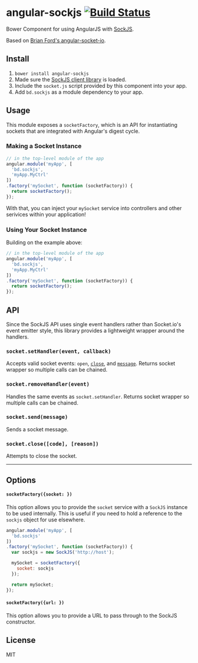 # angular-sockjs [![Build Status](https://travis-ci.org/bendrucker/angular-sockjs.png?branch=master)](https://travis-ci.org/bendrucker/angular-sockjs)
Bower Component for using AngularJS with [SockJS](https://github.com/sockjs/sockjs-client).

Based on [Brian Ford's angular-socket-io](https://github.com/btford/angular-socket-io). 


## Install

1. `bower install angular-sockjs`
2. Made sure the [SockJS client library](https://github.com/sockjs/sockjs-client) is loaded.
3. Include the `socket.js` script provided by this component into your app.
4. Add `bd.sockjs` as a module dependency to your app.


## Usage

This module exposes a `socketFactory`, which is an API for instantiating
sockets that are integrated with Angular's digest cycle.


### Making a Socket Instance

```javascript
// in the top-level module of the app
angular.module('myApp', [
  'bd.sockjs',
  'myApp.MyCtrl'
])
.factory('mySocket', function (socketFactory)) {
  return socketFactory();
});
```

With that, you can inject your `mySocket` service into controllers and
other serivices within your application!

### Using Your Socket Instance

Building on the example above:

```javascript
// in the top-level module of the app
angular.module('myApp', [
  'bd.sockjs',
  'myApp.MyCtrl'
])
.factory('mySocket', function (socketFactory)) {
  return socketFactory();
});
```


## API

Since the SockJS API uses single event handlers rather than Socket.io's event emitter style, this library provides a lightweight wrapper around the handlers.

### `socket.setHandler(event, callback)`
Accepts valid socket events: `open`, [`close`](https://developer.mozilla.org/en-US/docs/Web/API/CloseEvent), and [`message`](https://developer.mozilla.org/en-US/docs/Web/API/MessageEvent). Returns socket wrapper so multiple calls can be chained.

### `socket.removeHandler(event)`
Handles the same events as `socket.setHandler`. Returns socket wrapper so multiple calls can be chained. 

### `socket.send(message)`
Sends a socket message.

### `socket.close([code], [reason])`
Attempts to close the socket.

***

## Options

#### `socketFactory({socket: })`

This option allows you to provide the `socket` service with a `SockJS` instance to be used internally.
This is useful if you need to hold a reference to the `sockjs` object for use elsewhere.

```javascript
angular.module('myApp', [
  'bd.sockjs'
])
.factory('mySocket', function (socketFactory)) {
  var sockjs = new SockJS('http://host');

  mySocket = socketFactory({
    socket: sockjs
  });

  return mySocket;
});
```

#### `socketFactory({url: })`

This option allows you to provide a URL to pass through to the SockJS constructor.

## License
MIT